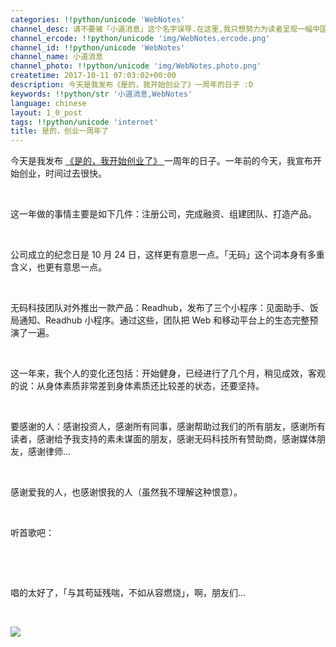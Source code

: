 ```yaml
---
categories: !!python/unicode 'WebNotes'
channel_desc: 请不要被「小道消息」这个名字误导.在这里,我只想努力为读者呈现一幅中国互联网的清明上河图.
channel_ercode: !!python/unicode 'img/WebNotes.ercode.png'
channel_id: !!python/unicode 'WebNotes'
channel_name: 小道消息
channel_photo: !!python/unicode 'img/WebNotes.photo.png'
createtime: 2017-10-11 07:03:02+00:00
description: 今天是我发布《是的，我开始创业了》一周年的日子 :D
keywords: !!python/str '小道消息,WebNotes'
language: chinese
layout: 1_0_post
tags: !!python/unicode 'internet'
title: 是的，创业一周年了
---
```

<div class="rich_media_content" id="js_content">
<p>
         今天是我发布
         <a href="http://mp.weixin.qq.com/s?__biz=MjM5ODIyMTE0MA==&amp;mid=2650968778&amp;idx=1&amp;sn=de78b1372c781f88921b295d1bf4a469&amp;chksm=bd3836f18a4fbfe70210c233251679d578f3479edc9d71834fd2671f589d8e65b501199dcdc7&amp;scene=21#wechat_redirect" target="_blank">
          《是的，我开始创业了》
         </a>
         一周年的日子。一年前的今天，我宣布开始创业，时间过去很快。
        </p>
<p>
<br/>
</p>
<p>
         这一年做的事情主要是如下几件：注册公司，完成融资、组建团队、打造产品。
        </p>
<p>
<br/>
</p>
<p>
         公司成立的纪念日是 10 月 24 日，这样更有意思一点。「无码」这个词本身有多重含义，也更有意思一点。
        </p>
<p>
<br/>
</p>
<p>
         无码科技团队对外推出一款产品：Readhub，发布了三个小程序：见面助手、饭局通知、Readhub 小程序。通过这些，团队把 Web 和移动平台上的生态完整预演了一遍。
        </p>
<p>
<br/>
</p>
<p>
         这一年来，我个人的变化还包括：开始健身，已经进行了几个月，稍见成效，客观的说：从身体素质非常差到身体素质还比较差的状态，还要坚持。
        </p>
<p>
<br/>
</p>
<p>
         要感谢的人：感谢投资人，感谢所有同事，感谢帮助过我们的所有朋友，感谢所有读者，感谢给予我支持的素未谋面的朋友，感谢无码科技所有赞助商，感谢媒体朋友，感谢律师…
        </p>
<p>
<br/>
</p>
<p>
         感谢爱我的人，也感谢恨我的人（虽然我不理解这种恨意）。
        </p>
<p>
<br/>
</p>
<p>
         听首歌吧：
        </p>
<p>
<br/>
</p>
<p>
<qqmusic albumurl="/3/L/003Sjw5k3mmr3L.jpg" audiourl="http://ws.stream.qqmusic.qq.com/C10000124NVM1bSvlo.m4a?fromtag=46" class="res_iframe qqmusic_iframe js_editor_qqmusic" frameborder="0" mid="00124NVM1bSvlo" music_name="My My, Hey Hey (Out Of The Blue)" musicid="202351535" play_length="239000" scrolling="no" singer="Saxtribution - A Tribute To Neil Young" src="/cgi-bin/readtemplate?t=tmpl/qqmusic_tmpl&amp;singer=Saxtribution%20-%20A%20Tribute%20To%20Neil%20Young&amp;music_name=My%20My%2C%20Hey%20Hey%20(Out%20Of%20The%20Blue)">
</qqmusic>
</p>
<p>
<br/>
</p>
<p>
         唱的太好了，「与其苟延残喘，不如从容燃烧」，啊，朋友们…
        </p>
<p>
<br/>
</p>
<p>
<img class="" data-ratio="1.095679012345679" data-s="300,640" data-src="" data-type="png" data-w="648" src="{{ '/img/ow5rEn8QGlF426fFo9mYiaBYibQKryZyBfpdE8iccITWMMOwsicdA0rXFTsU3zHVG9lFburqzvgibqer9BROtO9a0hw.png' | prepend: site.img | replace: '//','/' }}"/>
</p>
<p>
<br/>
</p>
</div>